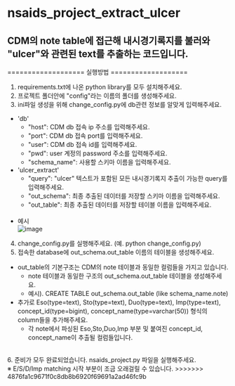 # nsaids_project_extract_ulcer

## CDM의 note table에 접근해 내시경기록지를 불러와 "ulcer"와 관련된 text를 추출하는 코드입니다.

=================== 실행방법 ===================

1. requirements.txt에 나온 python library를 모두 설치해주세요.
2. 프로젝트 폴더안에 "config"라는 이름의 폴더를 생성해주세요.
3. ini파일 생성을 위해 change_config.py에 db관련 정보를 알맞게 입력해주세요.
* 'db'
   * "host": CDM db 접속 ip 주소를 입력해주세요.
   * "port": CDM db 접속 port를 입력해주세요.
   * "user": CDM db 접속 id를 입력해주세요.
   * "pwd": user 계정의 password 주소를 입력해주세요.
   * "schema_name": 사용할 스키마 이름을 입력해주세요.
* 'ulcer_extract'
   * "query": "ulcer" 텍스트가 포함된 모든 내시경기록지 추출이 가능한 query를 입력해주세요.
   * "out_schema": 최종 추출된 데이터를 저장할 스키마 이름을 입력해주세요.
   * "out_table": 최종 추출된 데이터를 저장할 테이블 이름을 입력해주세요.
   <br>
* 예시
   <br>
![image](https://github.com/SNUH-BMI/nsaids_project_extract_ulcer/assets/19829142/90301426-cd1a-4b63-84b4-85d08b96d7d6)

4. change_config.py를 실행해주세요. (예. python change_config.py)
5. 접속한 database에 out_schema.out_table 이름의 테이블을 생성해주세요.
* out_table의 기본구조는 CDM의 note 테이블과 동일한 컬럼들을 가지고 있습니다.
   * note 테이블과 동일한 구조의 out_schema.out_table 테이블을 생성해주세요.
   * 예시). CREATE TABLE out_schema.out_table (like schema_name.note)
* 추가로 Eso(type=text), Sto(type=text), Duo(type=text), Imp(type=text), concept_id(type=bigint), concept_name(type=varchar(50)) 형식의 column들을 추가해주세요.
   * 각 note에서 파싱된 Eso,Sto,Duo,Imp 부분 및 붙여진 concept_id, concept_name이 추출될 컬럼들입니다.

<br>
6. 준비가 모두 완료되었습니다. nsaids_project.py 파일을 실행해주세요.
<br>
※ E/S/D/Imp matching 시작 부분이 조금 오래걸릴 수 있습니다.
>>>>>>> 4876fa1c9671f0c8db8b6920f69691a2ad46fc9b
